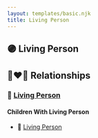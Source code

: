 ```yaml
---
layout: templates/basic.njk
title: Living Person
---
```

## 🟣 Living Person

## 👩‍❤️‍👨 Relationships

### 🔵 [Living Person](/people/5/54906750)

#### Children With Living Person
* 🔵 [Living Person](/people/6/69350741)